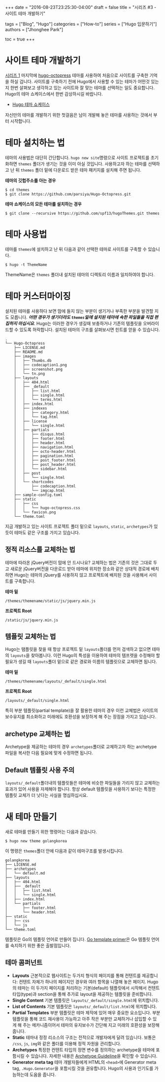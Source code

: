 +++
date = "2016-08-23T23:25:30-04:00"
draft = false
title = "시리즈 #3 - 사이트 테마 개발하기"

tags = ["Blog", "Hugo"]
categories = ["How-to"]
series = ["Hugo 입문하기"]
authors = ["Jhonghee Park"]

toc = true
+++

# 사이트 테마 개발하기

[시리즈 1](/post/hugo-intro/getting-started) 마지막에 [hugo-octopress](http://themes.gohugo.io/hugo-octopress/) 테마를 사용하여 처음으로 사이트를 구축한 기억을 하실 겁니다. 사이트를 구축하기 전에 Hugo에서 사용할 수 있는 테마가 어떤것 있는지 한번 살펴보고 생각하고 있는 사이트와 잘 맞는 테마를 선택하는 일도 중요합니다. Hugo의 테마 쇼케이스에서 한번 감상하시길 바랍니다.

* [Hugo 테마 쇼케이스](http://themes.gohugo.io/)

자신만의 테마를 개발하기 위한 첫걸음은 남이 개발해 놓은 테마를 사용하는 것에서 부터 시작합니다.

# 테마 설치하는 법
테마의 사용법은 대단히 간단합니다. `hugo new site`명령으로 사이트 프로젝트를 초기화하면 `themes` 폴더가 생기는 것을 이미 아실 것입니다. 사용하고자 하는 테마를 선택하고 난 뒤 `themes` 폴더 밑에 다운로드 받은 테마 패키지를 설치해 주면 됩니다.

**테마의 깃헙주소를 아는 경우**
```
$ cd themes
$ git clone https://github.com/parsiya/Hugo-Octopress.git
```

**테마 쇼케이스의 모든 테마를 설치하는 경우**
```
$ git clone --recursive https://github.com/spf13/hugoThemes.git themes
```

# 테마 사용법
테마를 `themes`에 설치하고 난 뒤 다음과 같이 선택한 테마로 사이트를 구축할 수 있습니다.
```
$ hugo -t ThemeName
```
ThemeName은 `themes` 폴더내 설치된 테마의 디렉토리 이름과 일치하여야 합니다.

# 테마 커스터마이징
설치된 테마를 사용하다 보면 맘에 들지 않는 부분이 생기거나 부족한 부분을 발견할 지도 모릅니다. **_어떤 경우가 생기더라도 `themes`밑에 설치된 테마에 속한 파일들을 직접 편집하지 마십시요_**. Hugo는 이러한 경우가 생길때 보충하거나 기존의 템플릿을 오버라이드할 수 있도록 허락합니다. 설치된 테마의 구조를 살펴보시면 힌트를 얻을 수 있습니다.

```
.
└── Hugo-Octopress
    ├── LICENSE.md
    ├── README.md
    ├── images
    │   ├── Thumbs.db
    │   ├── codecaption1.png
    │   ├── screenshot.png
    │   └── tn.png
    ├── layouts
    │   ├── 404.html
    │   ├── _default
    │   │   ├── list.html
    │   │   ├── single.html
    │   │   └── terms.html
    │   ├── index.html
    │   ├── indexes
    │   │   ├── category.html
    │   │   └── tag.html
    │   ├── license
    │   │   └── single.html
    │   ├── partials
    │   │   ├── disqus.html
    │   │   ├── footer.html
    │   │   ├── header.html
    │   │   ├── navigation.html
    │   │   ├── octo-header.html
    │   │   ├── pagination.html
    │   │   ├── post_footer.html
    │   │   ├── post_header.html
    │   │   └── sidebar.html
    │   ├── post
    │   │   └── single.html
    │   └── shortcodes
    │       ├── codecaption.html
    │       └── imgcap.html
    ├── sample-config.toml
    ├── static
    │   ├── css
    │   │   └── hugo-octopress.css
    │   └── favicon.png
    └── theme.toml
```

지금 개발하고 있는 사이트 프로젝트 폴더 밑으로 `layouts`, `static`, `archetypes`가 있듯이 테마도 같은 구조를 가지고 있습니다.

## 정적 리소스를 교체하는 법
테마에 따라온 jQuery버전이 맘에 안 드시나요? 교체하는 법은 기존의 것은 그대로 두고 새로운 jQuery버전을 다운로드 받아 테마에 위치한 장소와 같은 상대적 경로에 배치하면 Hugo는 테마의 jQuery를 사용하지 않고 프로젝트에 배치된 것을 사용해서 사이트를 구축합니다.

**테마 밑**
```
/themes/themename/static/js/jquery.min.js
```

**프로젝트 Root**
```
/static/js/jquery.min.js
```

## 템플릿 교체하는 법
Hugo는 탬플릿을 찾을 때 항상 프로젝트 밑 `layouts`폴더를 먼저 검색하고 없으면 테마의 `layouts`을 찾아봅니다. 이런 Hugo의 특성을 이용하여 테마의 템프렛을 수정해야 할 필요가 생길 때 `layouts`폴더 밑으로 같은 경로와 이름의 템플릿으로 교체하면 됩니다.

**테마 밑**
```
/themes/themename/layouts/_default/single.html
```

**프로젝트 Root**
```
/layouts/_default/single.html
```
특히 부분 템플릿(partial template)을 잘 활용한 테마의 경우 이런 교체법은 사이트의 보수유지를 최소화하고 미래에도 호환성을 보장하게 해 주는 장점을 가지고 있습니다.

## archetype 교체하는 법
Archetype을 제공하는 테마의 경우 `archetypes`폴더로 교체하고자 하는 archetype 파일을 복사한 다음 필요에 맞게 수정하면 됩니다.

## Default 템플릿 사용 주의
`layouts/_default`폴더내의 템플릿들은 테마에 비슷한 파일들을 가리지 않고 교체하는 효과가 있어 사용을 자제해야 합니다. 항상 default 템플릿을 사용하기 보다는 특정한 템플릿 교체가 더 낫다는 사실을 명심하십시요.

# 새 테마 만들기
새로 테마를 만들기 위한 명령어는 다음과 같습니다.
```
$ hugo new theme golangkorea
```
이 명령은 `themes`폴더 안에 다음과 같이 테마구조를 발생시킵니다.
```
golangkorea
├── LICENSE.md
├── archetypes
│   └── default.md
├── layouts
│   ├── 404.html
│   ├── _default
│   │   ├── list.html
│   │   └── single.html
│   ├── index.html
│   └── partials
│       ├── footer.html
│       └── header.html
├── static
│   ├── css
│   └── js
└── theme.toml
```
템플릿은 Go의 템플릿 언어로 만들어 집니다. [Go template primer](https://gohugo.io/layout/go-templates/)은 Go 템플릿 언어를 숙지하기 위한 좋은 출발점입니다.

## 테마 콤퍼넌트

* **Layouts** 근본적으로 웹사이트는 두가지 형식의 페이지를 통해 컨텐트를 제공합니다: 컨텐트 자체가 하나의 페이지인 경우와 여러 항목을 나열해 놓은 페이지. Hugo의 테마는 이 두가지 페이지를 처리하는 기본(default) 템플릿에서 시작해서 컨텐트 타입(type)과 section을 통해 추가로 layout을 제공하는 템플릿을 준비합니다.
* **Single Content** 기본 템플릿은 `layouts/_default/single.html`에 위치합니다.
* **List of Contents** 기본 템플릿은 `layouts/_default/list.html`에 위치합니다.
* **Partial Templates** 부분 템플릿은 테마 제작에 있어 매우 중요한 요소입니다. 부분 템플릿을 통해 코드 재사용이 가능하고 아주 작은 부분만 교체하거나 삽입할 수 있게 해 주는 메카니즘이어서 테마의 유지보수가 간단해 지고 미래의 호환성을 보장해 줍니다.
* **Static** 테마내 정정 리소스의 구조는 전적으로 개발자에게 달려 있습니다. 보통은 `/css`, `js`, `img`와 같은 폴더를 이용해 정적 자원을 관리합니다.
* **Archetypes** 특정한 컨텐트 타입의 정면 변수를 정의하는 archetype을 테마에 포함시킬 수 있습니다. 자세한 내용은 [Archetype Guideline](https://gohugo.io/content/archetypes/)을 확인할 수 있습니다.
* **Generator meta tag** 테마 개발자들에게 HTML의 `<head>`에 Generator meta tag, `.Hugo.Generator`을 포함시킬 것을 권유합니다. Hugo의 사용과 인기도를 가늠하는데 도움을 줍니다.

<br/>
<br/>
